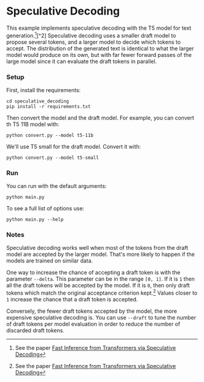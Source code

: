 # Speculative Decoding

This example implements speculative decoding with the T5 model for text
generation.[^1][^2] Speculative decoding uses a smaller draft model to propose
several tokens, and a larger model to decide which tokens to accept. The
distribution of the generated text is identical to what the larger model would
produce on its own, but with far fewer forward passes of the large model since
it can evaluate the draft tokens in parallel.

### Setup

First, install the requirements:

```
cd speculative_decoding
pip install -r requirements.txt
```

Then convert the model and the draft model. For example, you can convert th
T5 11B model with:

```
python convert.py --model t5-11b
```

We'll use T5 small for the draft model. Convert it with:

```
python convert.py --model t5-small
```

### Run

You can run with the default arguments:

```
python main.py
```

To see a full list of options use:
```
python main.py --help
```

### Notes

Speculative decoding works well when most of the tokens from the draft model
are accepted by the larger model. That's more likely to happen if the models
are trained on similar data.

One way to increase the chance of accepting a draft token is with the parameter
`--delta`. This parameter can be in the range `[0, 1]`. If it is `1` then all
the draft tokens will be accepted by the model. If it is `0`, then only draft
tokens which match the original acceptance criterion kept.[^1] Values closer to
`1` increase the chance that a draft token is accepted.

Conversely, the fewer draft tokens accepted by the model, the more expensive
speculative decoding is. You can use `--draft` to tune the number of draft
tokens per model evaluation in order to reduce the number of discarded draft
tokens.

[^1]: See the paper [Fast Inference from Transformers via Speculative
Decoding](https://arxiv.org/abs/2211.17192)
[^1]: For more information on T5 see the [original paper](https://arxiv.org/abs/1910.10683)
   or the [Hugging Face page](https://huggingface.co/docs/transformers/model_doc/t5).
